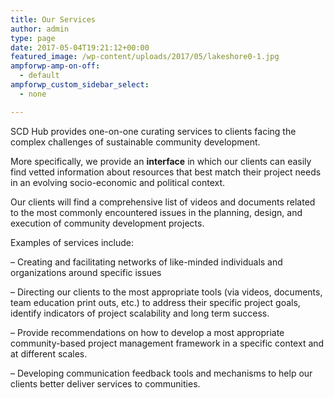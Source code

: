 ```yaml
---
title: Our Services
author: admin
type: page
date: 2017-05-04T19:21:12+00:00
featured_image: /wp-content/uploads/2017/05/lakeshore0-1.jpg
ampforwp-amp-on-off:
  - default
ampforwp_custom_sidebar_select:
  - none

---
```

SCD Hub provides one-on-one curating services to clients facing the complex challenges of sustainable community development. 

More specifically, we provide an **interface** in which our clients can easily find vetted information about resources that best match their project needs in an evolving socio-economic and political context. 

Our clients will find a comprehensive list of videos and documents related to the most commonly encountered issues in the planning, design, and execution of community development projects. 

Examples of services include:

&#8211; Creating and facilitating networks of like-minded individuals and organizations around specific issues
  
&#8211; Directing our clients to the most appropriate tools (via videos, documents, team education print outs, etc.) to address their specific project goals, identify indicators of project scalability and long term success.
  
&#8211; Provide recommendations on how to develop a most appropriate community-based project management framework in a specific context and at different scales.
  
&#8211; Developing communication feedback tools and mechanisms to help our clients better deliver services to communities.

&nbsp;

&nbsp;

&nbsp;